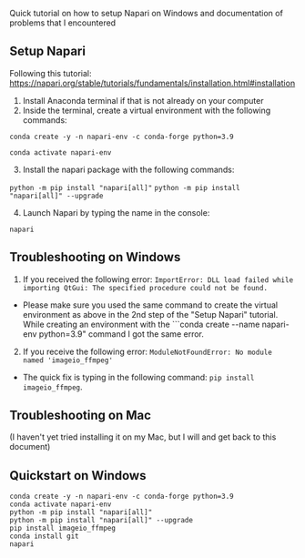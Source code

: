 Quick tutorial on how to setup Napari on Windows and documentation of problems that I encountered

## Setup Napari

Following this tutorial: https://napari.org/stable/tutorials/fundamentals/installation.html#installation
1. Install Anaconda terminal if that is not already on your computer
2. Inside the terminal, create a virtual environment with the following commands:

```conda create -y -n napari-env -c conda-forge python=3.9```

```conda activate napari-env```

3. Install the napari package with the following commands:

```python -m pip install "napari[all]"```
```python -m pip install "napari[all]" --upgrade```

4. Launch Napari by typing the name in the console:

 ```napari```


## Troubleshooting on Windows

1. If you received the following error: ```ImportError: DLL load failed while importing QtGui: The specified procedure could not be found.```

- Please make sure you used the same command to create the virtual environment as above in the 2nd step of the "Setup Napari" tutorial. While creating an environment with the ```conda create --name napari-env python=3.9" command I got the same error.


2. If you receive the following error:  ```ModuleNotFoundError: No module named 'imageio_ffmpeg'```

- The quick fix is typing in the following command: ```pip install imageio_ffmpeg```.

## Troubleshooting on Mac
(I haven't yet tried installing it on my Mac, but I will and get back to this document)

## Quickstart on Windows

```
conda create -y -n napari-env -c conda-forge python=3.9
conda activate napari-env
python -m pip install "napari[all]"
python -m pip install "napari[all]" --upgrade
pip install imageio_ffmpeg
conda install git
napari

```
